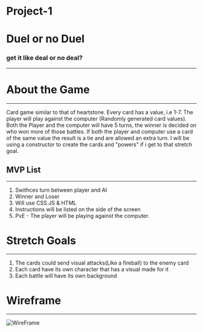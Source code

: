 # Project-1


# Duel or no Duel 
### get it like deal or no deal? 
---
# About the Game
---
Card game similar to that of heartstone. Every card has a value, i.e 1-7. The player will play against the computer (Randomly generated card values).
Both the Player and the computer will have 5 turns, the winner is decided on who won more of those battles. If both the player and computer use a card of the same value the result is a tie and are allowed an extra turn. I will be using a constructor to create the cards and "powers" if i get to that stretch goal.

## MVP List
---
1. Swithces turn between player and AI
2. Winner and Loser
3. Will use CSS JS & HTML
4. Instructions will be listed on the side of the screen
5. PvE - The player will be playing against the computer.



# Stretch Goals
---
1. The cards could send visual attacks(Like a fireball) to the enemy card
2. Each card have its own character that has a visual made for it
3. Each battle will have its own background

# Wireframe
---
![WireFrame](https://user-images.githubusercontent.com/108231637/185661945-bce14652-a4dc-4dd5-9665-9c8ad67798d7.png)

